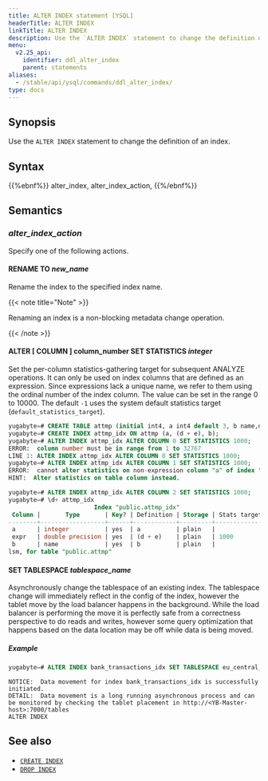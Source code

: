 ```yaml
---
title: ALTER INDEX statement [YSQL]
headerTitle: ALTER INDEX
linkTitle: ALTER INDEX
description: Use the `ALTER INDEX` statement to change the definition of an index.
menu:
  v2.25_api:
    identifier: ddl_alter_index
    parent: statements
aliases:
  - /stable/api/ysql/commands/ddl_alter_index/
type: docs
---
```


## Synopsis

Use the `ALTER INDEX` statement to change the definition of an index.

## Syntax

{{%ebnf%}}
  alter_index,
  alter_index_action,
{{%/ebnf%}}

## Semantics

### *alter_index_action*

Specify one of the following actions.

#### RENAME TO *new_name*

Rename the index to the specified index name.

{{< note title="Note" >}}

Renaming an index is a non-blocking metadata change operation.

{{< /note >}}

#### ALTER [ COLUMN ] column_number SET STATISTICS *integer*

Set the per-column statistics-gathering target for subsequent ANALYZE operations. It can only be used on index columns that are defined as an expression. 
Since expressions lack a unique name, we refer to them using the ordinal number of the index column. 
The value can be set in the range 0 to 10000. The default `-1` uses the system default statistics target (`default_statistics_target`). 

```sql
yugabyte=# CREATE TABLE attmp (initial int4, a int4 default 3, b name,d float8,e float4);
yugabyte=# CREATE INDEX attmp_idx ON attmp (a, (d + e), b);
yugabyte=# ALTER INDEX attmp_idx ALTER COLUMN 0 SET STATISTICS 1000;
ERROR:  column number must be in range from 1 to 32767
LINE 1: ALTER INDEX attmp_idx ALTER COLUMN 0 SET STATISTICS 1000;
yugabyte=# ALTER INDEX attmp_idx ALTER COLUMN 1 SET STATISTICS 1000;
ERROR:  cannot alter statistics on non-expression column "a" of index "attmp_idx"
HINT:  Alter statistics on table column instead.

yugabyte=# ALTER INDEX attmp_idx ALTER COLUMN 2 SET STATISTICS 1000;
yugabyte=# \d+ attmp_idx
                        Index "public.attmp_idx"
 Column |       Type       | Key? | Definition | Storage | Stats target
--------+------------------+------+------------+---------+--------------
 a      | integer          | yes  | a          | plain   |
 expr   | double precision | yes  | (d + e)    | plain   | 1000
 b      | name             | yes  | b          | plain   |
lsm, for table "public.attmp"
```

#### SET TABLESPACE *tablespace_name*

Asynchronously change the tablespace of an existing index. 
The tablespace change will immediately reflect in the config of the index, however the tablet move by the load balancer happens in the background. 
While the load balancer is performing the move it is perfectly safe from a correctness perspective to do reads and writes, however some query optimization that happens based on the data location may be off while data is being moved.


##### Example

```sql
yugabyte=# ALTER INDEX bank_transactions_idx SET TABLESPACE eu_central_1_tablespace;
```

```output
NOTICE:  Data movement for index bank_transactions_idx is successfully initiated.
DETAIL:  Data movement is a long running asynchronous process and can be monitored by checking the tablet placement in http://<YB-Master-host>:7000/tables
ALTER INDEX
```

## See also

- [`CREATE INDEX`](../ddl_create_index)
- [`DROP INDEX`](../ddl_drop_index)
